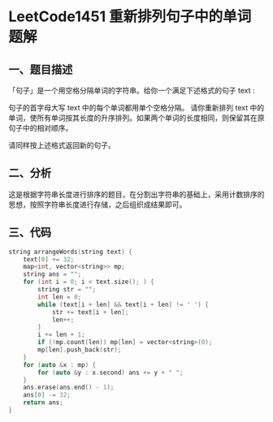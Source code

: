 # LeetCode1451 重新排列句子中的单词 题解

## 一、题目描述

「句子」是一个用空格分隔单词的字符串。给你一个满足下述格式的句子 text :

句子的首字母大写
text 中的每个单词都用单个空格分隔。
请你重新排列 text 中的单词，使所有单词按其长度的升序排列。如果两个单词的长度相同，则保留其在原句子中的相对顺序。

请同样按上述格式返回新的句子。



## 二、分析

这是根据字符串长度进行排序的题目，在分割出字符串的基础上，采用计数排序的思想，按照字符串长度进行存储，之后组织成结果即可。



## 三、代码

```c++
string arrangeWords(string text) {
    text[0] += 32;
    map<int, vector<string>> mp;
    string ans = "";
    for (int i = 0; i < text.size(); ) {
        string str = "";
        int len = 0;
        while (text[i + len] && text[i + len] != ' ') {
            str += text[i + len];
            len++;
        }
        i += len + 1;
        if (!mp.count(len)) mp[len] = vector<string>(0);
        mp[len].push_back(str);
    }
    for (auto &x : mp) {
        for (auto &y : x.second) ans += y + " ";
    }
    ans.erase(ans.end() - 1);
    ans[0] -= 32;
    return ans;
}
```

